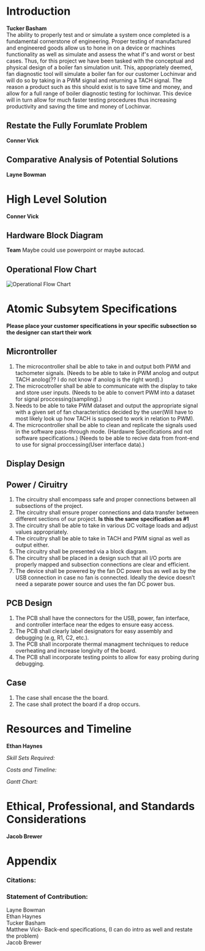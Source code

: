 # Introduction  

**Tucker Basham**  
The ability to properly test and or simulate a system once completed is a fundamental cornerstone of engineering. Proper testing of manufactured and engineered goods allow us to hone in on a device or machines functionality as well as simulate and assess the what if's and worst or best cases. Thus, for this project we have been tasked with the conceptual and physical design of a boiler fan simulation unit. This, appopriately deemed, fan diagnostic tool will simulate a boiler fan for our customer Lochinvar and will do so by taking in a PWM signal and returning a TACH signal. The reason a product such as this should exist is to save time and money, and allow for a full range of boiler diagnostic testing for lochinvar. This device will in turn allow for much faster testing procedures thus increasing productivity and saving the time and money of Lochinvar.

## Restate the Fully Forumlate Problem

**Conner Vick**  

## Comparative Analysis of Potential Solutions

**Layne Bowman**

# High Level Solution

**Conner Vick**  

## Hardware Block Diagram

**Team** Maybe could use powerpoint or maybe autocad.  

## Operational Flow Chart

![Operational Flow Chart](https://github.com/user-attachments/assets/52b749fb-b345-4b3a-8c1d-126e047e38a1)


# Atomic Subsytem Specifications

**Please place your customer specifications in your specific subsection so the designer can start their work**

## Microntroller 

1. The microcontroller shall be able to take in and output both PWM and tachometer signals. (Needs to be able to take in PWM anolog and output TACH anolog(?? I do not know if anolog is the right word).)
2. The microcotroller shall be able to communicate with the display to take and store user inputs. (Needs to be able to convert PWM into a dataset for signal proccessing(sampling).)
3. Needs to be able to take PWM dataset and output the appropriate signal with a given set of fan characteristics decided by the user(Will have to most likely look up how TACH is supposed to work in relation to PWM).  
4. The microcontroller shall be able to clean and replicate the signals used in the software pass-through mode. (Hardawre Specifications and not software specifications.) (Needs to be able to recive data from front-end to use for signal proccessing(User interface data).)

## Display Design

## Power / Ciruitry   

1. The circuitry shall encompass safe and proper connections between all subsections of the project.
2. The circuitry shall ensure proper connections and data transfer between different sections of our project. **Is this the same specification as #1**
3. The circuitry shall be able to take in various DC voltage loads and adjust values appropriately.
4. The circuitry shall be able to take in TACH and PWM signal as well as output either.
5. The circuitry shall be presented via a block diagram.
6. The circuitry shall be placed in a design such that all I/O ports are properly mapped and subsection connections are clear and efficient.
7. The device shall be powered by the fan DC power bus as well as by the USB connection in case no fan is connected. Ideally the device doesn’t need a separate power source and uses the fan DC power bus.

## PCB Design

1. The PCB shall have the connectors for the USB, power, fan interface, and controller interface near the edges to ensure easy access.
2. The PCB shall clearly label designators for easy assembly and debugging (e.g, R1, C2, etc.).
3. The PCB shall incorporate thermal managment techniques to reduce overheating and increase longivity of the board.
4. The PCB shall incorporate testing points to allow for easy probing during debugging.  

## Case  

1. The case shall encase the the board.
2. The case shall protect the board if a drop occurs.

# Resources and Timeline

**Ethan Haynes**

*Skill Sets Required:*    

*Costs and Timeline:*  
  
*Gantt Chart:*  



# Ethical, Professional, and Standards Considerations

**Jacob Brewer**

# Appendix
### Citations:   


### Statement of Contribution:  
Layne Bowman  
Ethan Haynes  
Tucker Basham  
Matthew Vick- Back-end specifications, (I can do intro as well and restate the problem)  
Jacob Brewer  







